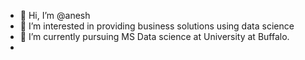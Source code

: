 - 👋 Hi, I’m @anesh
- 👀 I’m interested in providing business solutions using data science
- 🌱 I’m currently pursuing MS Data science at University at Buffalo.
-

<!---
anesh-ml/anesh-ml is a ✨ special ✨ repository because its `README.md` (this file) appears on your GitHub profile.
You can click the Preview link to take a look at your changes.
--->
